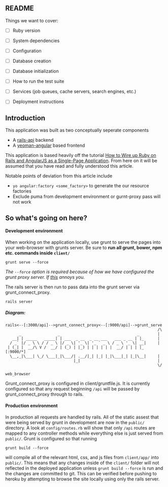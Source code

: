 ## README

Things we want to cover:

- [ ] Ruby version

- [ ] System dependencies

- [ ] Configuration

- [ ] Database creation

- [ ] Database initialization

- [ ] How to run the test suite

- [ ] Services (job queues, cache servers, search engines, etc.)

- [ ] Deployment instructions

## Introduction

This application was built as two conceptually seperate components
- A [rails-api](https://github.com/rails-api/rails-api) backend
- A [yeoman-angular](https://github.com/yeoman/generator-angular) based frontend

This application is based heavily off the tutorial [How to Wire up Ruby on Rails and AngularJS as a Single-Page Application](http://www.angularonrails.com/ruby-on-rails-angularjs-single-page-application/). From here on it will be assumed that you have read and fully understood this article.

Notable points of deviation from this article include
- `yo angular:factory <some_factory>` to generate the our resource factories
- Exclude puma from development environment or gurnt-proxy pass will not work

## So what's going on here?

  #### Development environment
When working on the application locally, use grunt to serve the pages into your web-browser with grunts server. Be sure to **run all grunt, bower, npm etc. commands inside `client/`**

`grunt serve --force`

  *The `--force` option is required because of how we have configured the grunt proxy server. If [this](https://coderwall.com/p/i1bg2q/creating-a-force-task-in-grunt) annoys you.*

The rails server is then run to pass data into the grunt server via grunt_connect_proxy.

`rails server`

##### Diagram:
```
rails<--[:3000/api]-->grunt_connect_proxy<--[:9000/api]-->grunt_serve
                                                                   /\
      _                _                                  _        |    
   __| | _____   _____| | ___  _ __  _ __ ___   ___ _ __ | |_      |
  / _` |/ _ \ \ / / _ \ |/ _ \| '_ \| '_ ` _ \ / _ \ '_ \| __|     |
 | (_| |  __/\ V /  __/ | (_) | |_) | | | | | |  __/ | | | |_   [:9000/*]
  \__,_|\___| \_/ \___|_|\___/| .__/|_| |_| |_|\___|_| |_|\__|     |
                              |_|                                  |
                                                                   \/
                                                                web_browser
```

Grunt_connect_proxy is configured in client/gruntfile.js. It is currently configured so that any request beginning  `/api` will be passed by grunt_connect_proxy through to rails.

#### Production environment

In production all requests are handled by rails. All of the static assest that were being served by grunt in development are now in the `public/` directory. A look at `config/routes.rb` will show that only `/api` routes are mapped to any controller methods while everything else is just served from `public/`. Grunt is configured so that running
```
grunt build --force
```
will compile all of the relevant html, css, and js files from `client/app/` into `public/`. This means that any changes inside of the `client/` folder will not
reflected in the deployed application unless `grunt build --force` is run and the changes are committed to git. This can be verified before pushing to heroku by attempting to browse the site locally using only the rails server.
